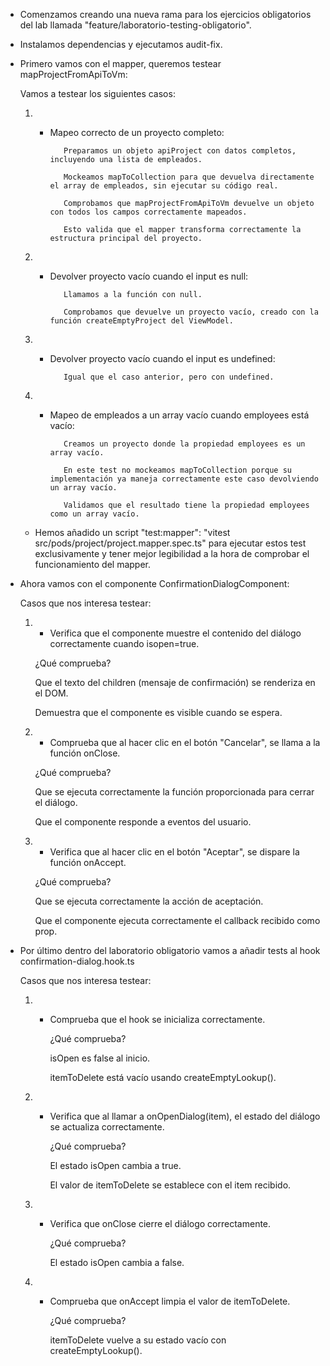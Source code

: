 - Comenzamos creando una nueva rama para los ejercicios obligatorios del lab llamada "feature/laboratorio-testing-obligatorio".

- Instalamos dependencias y ejecutamos audit-fix.

- Primero vamos con el mapper, queremos testear mapProjectFromApiToVm:

  Vamos a testear los siguientes casos:

  1.  - Mapeo correcto de un proyecto completo:

               Preparamos un objeto apiProject con datos completos, incluyendo una lista de empleados.

               Mockeamos mapToCollection para que devuelva directamente el array de empleados, sin ejecutar su código real.

               Comprobamos que mapProjectFromApiToVm devuelve un objeto con todos los campos correctamente mapeados.

               Esto valida que el mapper transforma correctamente la estructura principal del proyecto.

  2.  - Devolver proyecto vacío cuando el input es null:

               Llamamos a la función con null.

               Comprobamos que devuelve un proyecto vacío, creado con la función createEmptyProject del ViewModel.

  3.  - Devolver proyecto vacío cuando el input es undefined:

               Igual que el caso anterior, pero con undefined.

  4.  - Mapeo de empleados a un array vacío cuando employees está vacío:

               Creamos un proyecto donde la propiedad employees es un array vacío.

               En este test no mockeamos mapToCollection porque su implementación ya maneja correctamente este caso devolviendo un array vacío.

               Validamos que el resultado tiene la propiedad employees como un array vacío.

  - Hemos añadido un script "test:mapper": "vitest src/pods/project/project.mapper.spec.ts" para ejecutar estos test exclusivamente y tener mejor legibilidad a la hora de comprobar el funcionamiento del mapper.

- Ahora vamos con el componente ConfirmationDialogComponent:

  Casos que nos interesa testear:

  1. - Verifica que el componente muestre el contenido del diálogo correctamente cuando isopen=true. 

      ¿Qué comprueba?

      Que el texto del children (mensaje de confirmación) se renderiza en el DOM.

      Demuestra que el componente es visible cuando se espera.

  2) - Comprueba que al hacer clic en el botón "Cancelar", se llama a la función onClose.

      ¿Qué comprueba?
      
      Que se ejecuta correctamente la función proporcionada para cerrar el diálogo.

      Que el componente responde a eventos del usuario.

  3) - Verifica que al hacer clic en el botón "Aceptar", se dispare la función onAccept.

      ¿Qué comprueba?

      Que se ejecuta correctamente la acción de aceptación.

      Que el componente ejecuta correctamente el callback recibido como prop.
  

- Por último dentro del laboratorio obligatorio vamos a añadir tests al hook confirmation-dialog.hook.ts

  Casos que nos interesa testear:

  1) - Comprueba que el hook se inicializa correctamente.

        ¿Qué comprueba?
    
        isOpen es false al inicio.

        itemToDelete está vacío usando createEmptyLookup().


  2) - Verifica que al llamar a onOpenDialog(item), el estado del diálogo se actualiza correctamente.

       ¿Qué comprueba?
     
       El estado isOpen cambia a true.

       El valor de itemToDelete se establece con el item recibido.  

  3) - Verifica que onClose cierre el diálogo correctamente.

       ¿Qué comprueba?

       El estado isOpen cambia a false.    

  4) - Comprueba que onAccept limpia el valor de itemToDelete.

       ¿Qué comprueba?
       
       itemToDelete vuelve a su estado vacío con createEmptyLookup().      